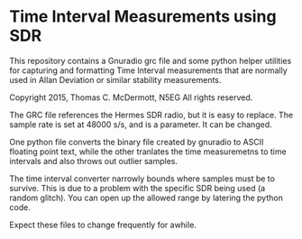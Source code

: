 Time Interval Measurements using SDR
====================================

This repository contains a Gnuradio grc file
and some python helper utilities for capturing
and formatting Time Interval measurements that
are normally used in Allan Deviation or similar
stability measurements.


Copyright 2015, Thomas C. McDermott, N5EG
All rights reserved.

The GRC file references the Hermes SDR radio,
but it is easy to replace. The sample rate is set
at 48000 s/s, and is a parameter. It can be changed.

One python file converts the binary file created
by gnuradio to ASCII floating point text, while the
other tranlates the time measuremetns to time
intervals and also throws out outlier samples.

The time interval converter narrowly bounds where
samples must be to survive. This is due to a problem
with the specific SDR being used (a random glitch).
You can open up the allowed range by latering the
python code.

Expect these files to change frequently for awhile.

